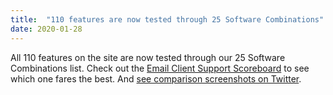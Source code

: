 ```yaml
---
title:  "110 features are now tested through 25 Software Combinations"
date: 2020-01-28
---
```


All 110 features on the site are now tested through our 25 Software Combinations list. Check out the [Email Client Support Scoreboard](/scoreboard/) to see which one fares the best. And [see comparison screenshots on Twitter](https://twitter.com/cania11y/status/1222137239704166402).